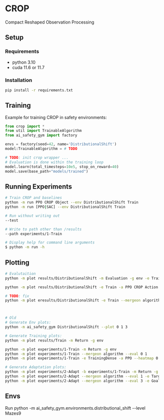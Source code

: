 # CROP

Compact Reshaped Observation Processing
## Setup

### Requirements

- python 3.10
- cuda 11.6 or 11.7

### Installation

```sh
pip install -r requirements.txt
```

## Training

Example for training CROP in safety environments:

```python
from crop import * 
from util import TrainableAlgorithm
from ai_safety_gym import factory

envs = factory(seed=42, name='DistributionalShift')
model:TrainableAlgorithm = # TODO

# TODO: init crop wrapper ... 
# Evaluation is done within the training loop
model.learn(total_timesteps=10e5, stop_on_reward=40)
model.save(base_path+"models/trained")
```

## Running Experiments

```sh
# Train CROP and baselines 
python -m run PPO CROP Object --env DistributionalShift Train
python -m run [PPO|SAC] --env DistributionalShift Train

# Run without writing out
--test 

# Write to path other than /results
--path experiments/1-Train

# Display help for command line arguments 
$ python -m run -h
```

## Plotting

```sh
# Evalutaition 
python -m plot results/DistributionalShift -m Evaluation -g env -e Train

python -m plot results/DistributionalShift -e Train -a PPO CROP Action --heatmap Obstacle

# TODO: fix
python -m plot eresults/DistributionalShift -e Train --mergeon algorithm --eval 0 1



# Old
# Generate Env plots: 
python -m ai_safety_gym DistributionalShift --plot 0 1 3

# Generate Training plots:
python -m plot results/Train -m Return -g env 

python -m plot experiments/1-Train -m Return -g env 
python -m plot experiments/1-Train --mergeon algorithm --eval 0 1
python -m plot experiments/1-Train -e TrainingDense -a PPO --heatmap 0

# Generate Adaptation plots:
python -m plot experiments/2-Adapt -b experiments/1-Train -m Return -g env 
python -m plot experiments/2-Adapt --mergeon algorithm --eval 1 -e TargetShift
python -m plot experiments/2-Adapt --mergeon algorithm --eval 3 -e GoalShift
```


## Envs

Run
python -m ai_safety_gym.environments.distributional_shift --level Mazes9